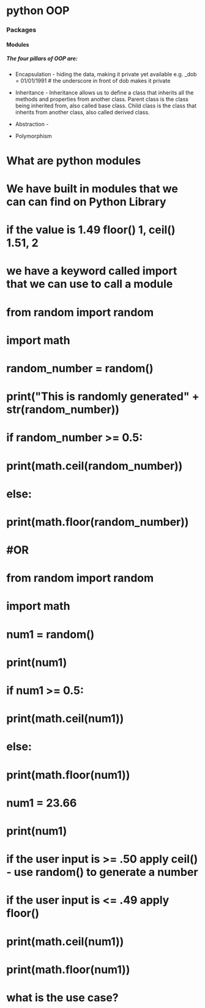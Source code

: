 # python OOP
### Packages
#### Modules

##### The four pillars of OOP are:
- Encapsulation - hiding the data, making it private yet available 
  e.g. _dob = 01/01/1991 # the underscore in front of dob makes it private
  
- Inheritance - Inheritance allows us to define a class that inherits all the methods and properties from another class.
Parent class is the class being inherited from, also called base class.
Child class is the class that inherits from another class, also called derived class.
  
- Abstraction - 
- Polymorphism

  
# What are python modules
# We have built in modules that we can can find on Python Library
# if the value is 1.49 floor() 1, ceil() 1.51, 2
# we have a keyword called import that we can use to call a module


# from random import random
# import math
#
# random_number = random()
# print("This is randomly generated" + str(random_number))
# if random_number >= 0.5:
#     print(math.ceil(random_number))
# else:
#     print(math.floor(random_number))
#
# #OR
#
# from random import random
# import math
#
# num1 = random()
# print(num1)
# if num1 >= 0.5:
#     print(math.ceil(num1))
# else:
#     print(math.floor(num1))


# num1 = 23.66
# print(num1)

# if the user input is >= .50 apply ceil() - use random() to generate a number
# if the user input is <= .49 apply floor()

# print(math.ceil(num1))
# print(math.floor(num1))
# what is the use case?

